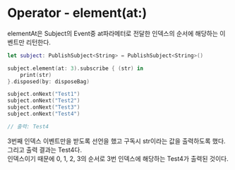 # Operator - element(at:)
elementAt은 Subject의 Event중 at파라메터로 전달한 인덱스의 순서에 해당하는 이벤트만 리턴한다.

```Swift
let subject: PublishSubject<String> = PublishSubject<String>()

subject.element(at: 3).subscribe { (str) in
    print(str)
}.disposed(by: disposeBag)

subject.onNext("Test1")
subject.onNext("Test2")
subject.onNext("Test3")
subject.onNext("Test4")

// 출력: Test4
```
3번째 인덱스 이벤트만을 받도록 선언을 했고 구독시 str이라는 값을 출력하도록 했다.  
그리고 출력 결과는 Test4다.  
인덱스이기 때문에 0, 1, 2, 3의 순서로 3번 인덱스에 해당하는 Test4가 출력된 것이다.  

